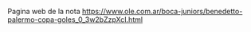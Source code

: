 Pagina web de la nota
https://www.ole.com.ar/boca-juniors/benedetto-palermo-copa-goles_0_3w2bZzpXcI.html
